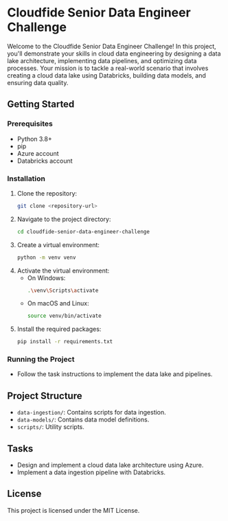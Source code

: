 # Cloudfide Senior Data Engineer Challenge

Welcome to the Cloudfide Senior Data Engineer Challenge! In this project, you'll demonstrate your skills in cloud data engineering by designing a data lake architecture, implementing data pipelines, and optimizing data processes. Your mission is to tackle a real-world scenario that involves creating a cloud data lake using Databricks, building data models, and ensuring data quality.

## Getting Started

### Prerequisites
- Python 3.8+
- pip
- Azure account
- Databricks account

### Installation
1. Clone the repository:
   ```bash
   git clone <repository-url>
   ```
2. Navigate to the project directory:
   ```bash
   cd cloudfide-senior-data-engineer-challenge
   ```
3. Create a virtual environment:
   ```bash
   python -m venv venv
   ```
4. Activate the virtual environment:
   - On Windows:
     ```bash
     .\venv\Scripts\activate
     ```
   - On macOS and Linux:
     ```bash
     source venv/bin/activate
     ```
5. Install the required packages:
   ```bash
   pip install -r requirements.txt
   ```

### Running the Project
- Follow the task instructions to implement the data lake and pipelines.

## Project Structure
- `data-ingestion/`: Contains scripts for data ingestion.
- `data-models/`: Contains data model definitions.
- `scripts/`: Utility scripts.

## Tasks
- Design and implement a cloud data lake architecture using Azure.
- Implement a data ingestion pipeline with Databricks.

## License
This project is licensed under the MIT License.
